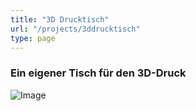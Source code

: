 ```yaml
---
title: "3D Drucktisch"
url: "/projects/3ddrucktisch"
type: page
---
```



### Ein eigener Tisch für den 3D-Druck

![Image](/images/3ddrucktisch-001.jpeg)

